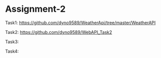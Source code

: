 # Assignment-2

Task1:
https://github.com/dyno9589/WeatherApi/tree/master/WeatherAPI

Task2:
https://github.com/dyno9589/WebAPI_Task2

Task3:

Task4:

